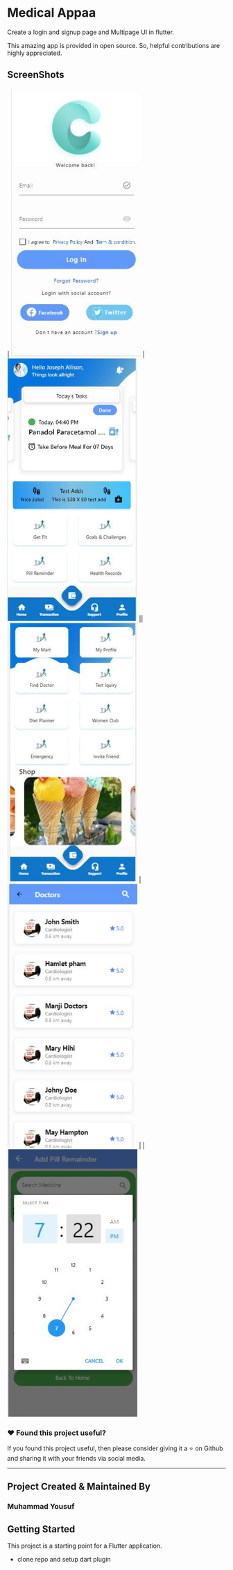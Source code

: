 # Medical Appaa

Create a login and signup page and Multipage UI in flutter.

This amazing app is provided in open source. So, helpful contributions are highly appreciated.

## ScreenShots


| <img src="screenshots/M1.jpg"  width="300"/> | <img src="screenshots/M2.jpg" width="300"/>  || <img src="screenshots/M3.jpg"  width="300"/> | <img src="screenshots/M4.jpg" width="300"/>  |
| <img src="screenshots/M5.jpg"  width="300"/> 



### :heart: Found this project useful?

If you found this project useful, then please consider giving it a :star: on Github and sharing it with your friends via social media.

---

## Project Created & Maintained By

### Muhammad Yousuf




## Getting Started

This project is a starting point for a Flutter application.

- clone repo and setup dart plugin
